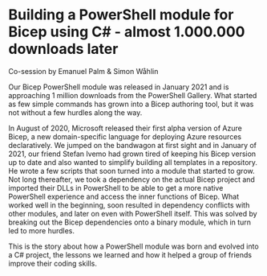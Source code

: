 # Building a PowerShell module for Bicep using C# - almost 1.000.000 downloads later

Co-session by Emanuel Palm & Simon Wåhlin

Our Bicep PowerShell module was released in January 2021 and is approaching 1 million downloads from the PowerShell Gallery. What started as few simple commands has grown into a Bicep authoring tool, but it was not without a few hurdles along the way.

In August of 2020, Microsoft released their first alpha version of Azure Bicep, a new domain-specific language for deploying Azure resources declaratively. We jumped on the bandwagon at first sight and in January of 2021, our friend Stefan Ivemo had grown tired of keeping his Bicep version up to date and also wanted to simplify building all templates in a repository. He wrote a few scripts that soon turned into a module that started to grow. Not long thereafter, we took a dependency on the actual Bicep project and imported their DLLs in PowerShell to be able to get a more native PowerShell experience and access the inner functions of Bicep. What worked well in the beginning, soon resulted in dependency conflicts with other modules, and later on even with PowerShell itself. This was solved by breaking out the Bicep dependencies onto a binary module, which in turn led to more hurdles.

This is the story about how a PowerShell module was born and evolved into a C# project, the lessons we learned and how it helped a group of friends improve their coding skills.
